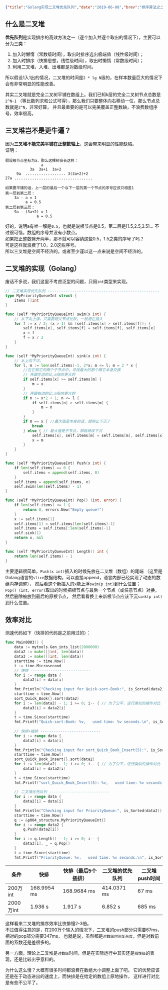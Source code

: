 ```json lw-blog-meta
{"title":"Golang实现二叉堆优先队列","date":"2019-06-08","brev":"排序算法之二叉堆。用于频繁插入或者删除元素，又要保持数组有序的情况。","tags":["Golang","算法与数据结构"],"path":"blog/2019/190608-Golang实现二叉堆优先队列.md"}
```



## 什么是二叉堆

**优先队列**是实现排序的高效方法之一（逐个加入并逐个取出的情况下），主要可以分为三类：

1. 加入时懒惰（常数级时间），取出时排序选出极端值（线性级时间）；
2. 加入时排序（快排思想，线性级时间），取出时懒惰（常数级时间）；
3. 利用二叉堆，入堆、出堆都是对数级时间。

所以假设1入1出的情况，二叉堆的时间是`2 * lg N`级的，在样本数量巨大的情况下会有非常明显的性能改善。  

其实二叉堆就是完全二叉树平铺在数组上。我们已知k层的完全二叉树节点总数是`2^N-1`
（等比数列求和公式可得），那么我们只要整体向右移动一位，那么节点总数就是`2^N`，非常好算，
并且最重要的是可以完美覆盖正整数轴，不浪费数组序号，效率很高。


## 三叉堆岂不是更牛逼？

因为**三叉堆不能完美平铺在正整数轴上**，这会带来明显的性能缺陷。  
证明：  

```
假设根节点坐标为a，那么这棵树会长这样：
                a
           3a  3a+1  3a+2
     9a  .................. 3(3a+2)+2
27a ...................................         

如果要平铺的话，上一层的最后一个与下一层的第一个节点的序号应该只相差1
第一层到第二层：   
    3a - a = 1
         a = 0.5
第二层到第三层：
    9a - (3a+2) = 1
              a = 0.5
```

好的，说明a有唯一解是`0.5`，也就是说根节点是0.5，第二层是\[1.5,2.5,3.5\]…
不过很可惜，数组的序号并没有小数点。  
如果把正整数劈开两半，那不就可以容纳这些0.5，1.5之类的序号了吗？  
可是这样就浪费了1.0，2.0这些序号。  
所以三叉堆是空间不经济的。或者至少谨以这一点来说是空间不经济的。





## 二叉堆的实现（Golang）

废话不多说，我们这里不考虑泛型的问题，只用`int`类型来实现。

```go
// 二叉堆实现优先队列 --------------------------------------------------
type MyPriorityQueueInt struct {
    items []int
}

func (self *MyPriorityQueueInt) swim(x int) {
    // 从下向上浮，只需要跟父节点比较，一般用在插入
    for f := x / 2; (x > 1) && (self.items[x] > self.items[f]); {
        self.items[x], self.items[f] = self.items[f], self.items[x]
        x = f
        f = x / 2
    }
}

func (self *MyPriorityQueueInt) sink(x int) {
    // 从上向下沉，
    for l, m := len(self.items)-1, 2*x; m <= l; m = 2 * x {
        //在它和它的两个子节点中，寻找最大的那个跟它本身交换
        // 先跟左边的比,m指向更大的
        if self.items[x] >= self.items[m] {
            m = x
        }
        // 再跟右边的比,m指向更大的
        if n := x*2 + 1; n <= l {
            if self.items[n] > self.items[m] {
                m = n
            }
        }
        if m == x { //最大值是本身的话，就停止下沉了
            break
        } else { // 最大值是子节点，那就继续下沉
            self.items[x], self.items[m] = self.items[m], self.items[x]
            x = m
        }
    }
}

func (self *MyPriorityQueueInt) Push(x int) {
    if len(self.items) == 0 {
        self.items = append(self.items, 0)
    }
    self.items = append(self.items, x)
    self.swim(len(self.items) - 1)
}

func (self *MyPriorityQueueInt) Pop() (int, error) {
    if len(self.items) <= 1 {
        return 0, errors.New("Empty queue!")
    }
    x := self.items[1]
    self.items[1] = self.items[len(self.items)-1]
    self.items = self.items[:len(self.items)-1]
    self.sink(1)
    return x, nil
}

func (self *MyPriorityQueueInt) Length() int {
    return len(self.items) - 1
}
```
主要逻辑很简单，`Push(x int)`插入的时候先放在二叉堆（数组）的尾端
（这里是Golang语言的`slice`数据结构，可以直接append，语言内部已经实现了动态的数组内存调整），
然后看这个新插入的`x`能上浮`swim(p int)`到什么位置；  
`Pop() (int, error)`取出的时候把根节点与最后一个节点（或任意节点）对换，然后删除被放到最后的原根节点，
然后看看换上来新根节点应该下沉`sink(p int)`到什么位置。







## 效率对比

测速代码如下（快排的代码是之前用过的）：
```go
func Main0003() {
    data := mytools.Gen_ints_list(2000000)
    data2 := make([]int, len(data))
    data3 := make([]int, len(data))
    starttime := time.Now()
    t := time.Microsecond
    // 快排 ---------------------------
    for i := range data {
        data2[i] = data[i]
    }
    fmt.Println("Checking input for Quick-sort-Book:", is_Sorted(data2))
    starttime = time.Now()
    sort_Quick_Book{}.sort(data2)
    for i := len(data2) - 1; i >= 0; i-- { // 为了公平，进行类似的操作对比
        data3[i] = data2[i]
    }
    t = time.Since(starttime)
    fmt.Printf("Quick-sort-Book: %v,   used time: %v seconds.\n", is_Sorted(data2), t)
    
    // 快排+插排 ---------------------------
    for i := range data {
        data2[i] = data[i]
    }
    fmt.Println("Checking input for sort_Quick_Book_Insert(5):", is_Sorted(data2))
    starttime = time.Now()
    sort_Quick_Book_Insert{}.sort(data2)
    for i := len(data2) - 1; i >= 0; i-- { // 为了公平，进行类似的操作对比
        data3[i] = data2[i]
    }
    t = time.Since(starttime)
    fmt.Printf("sort_Quick_Book_Insert(5): %v,   used time: %v seconds.\n", is_Sorted(data2), t)
    
    // 二叉堆优先队列 ---------------------------
    for i := range data {
        data2[i] = data[i]
    }
    fmt.Println("Checking input for PriorityQueue:", is_Sorted(data2))
    starttime = time.Now()
    q := &p004_structure.MyPriorityQueueInt{}
    for i := range data2 {
        q.Push(data2[i])
    }    
    for i := q.Length() - 1; i >= 0; i-- {
        data3[i], _ = q.Pop()
    }
    t = time.Since(starttime)
    fmt.Printf("PriorityQueue: %v,   used time: %v seconds.\n", is_Sorted(data2), t)
```


 | 条件      | 快排        | 快排（最后5个插排） | 二叉堆的优先队列 | 二叉堆push时间 |
 | --------- | ----------- | ------------------- | ---------------- | -------------- |
 | 200万int  | 168.9954 ms | 168.9684 ms         | 414.0371 ms      | 67 ms          |
 | 2000万int | 1.936 s     | 1.917 s             | 6.852 s          | 685 ms         |
 
这样看来二叉堆的排序效率比快排慢2-3倍。  
不过值得注意的是，在200万个输入的情况下，二叉堆的push部分只需要67ms，相对的pop部分需要347ms，
也就是说，虽然都是`对数级时间复杂度`，但是对数前面的系数还是差很多的。  

另一方面，理论上二叉堆是`对数级`时间，但是在实际运行中其实还是`线性级`的表现，还是比较出乎意料的。  

为什么这么慢？大概有很多时间都浪费在数组大小调整上面了吧。
它的优势应该还是在于动态进出的速度上，而快排是在给定的数组上原地操作，
这样进行对比是有些不公平了。
